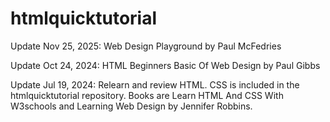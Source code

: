 # htmlquicktutorial

Update Nov 25, 2025:  Web Design Playground by Paul McFedries

Update Oct 24, 2024:  HTML Beginners Basic Of Web Design by Paul Gibbs

Update Jul 19, 2024:  Relearn and review HTML.  CSS is included in the htmlquicktutorial repository.  Books are Learn HTML And CSS With W3schools and Learning Web Design by Jennifer Robbins.
